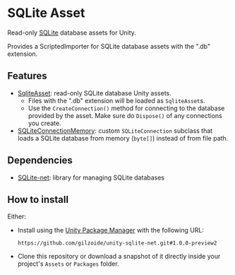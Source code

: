 # SQLite Asset
Read-only [SQLite](https://sqlite.org/) database assets for Unity.

Provides a ScriptedImporter for SQLite database assets with the ".db" extension.


## Features
- [SqliteAsset](Runtime/SqliteAsset.cs): read-only SQLite database Unity assets.
  + Files with the ".db" extension will be loaded as `SqliteAsset`s.
  + Use the `CreateConnection()` method for connecting to the database provided by the asset.
    Make sure do `Dispose()` of any connections you create.
- [SQLiteConnectionMemory](Runtime/SQLiteConnectionMemory.cs): custom `SQLiteConnection` subclass that loads a SQLite database from memory (`byte[]`) instead of from file path.


## Dependencies
- [SQLite-net](https://github.com/gilzoide/unity-sqlite-net): library for managing SQLite databases


## How to install
Either:
- Install using the [Unity Package Manager](https://docs.unity3d.com/Manual/upm-ui-giturl.html) with the following URL:
  ```
  https://github.com/gilzoide/unity-sqlite-net.git#1.0.0-preview2
  ```
- Clone this repository or download a snapshot of it directly inside your project's `Assets` or `Packages` folder.
